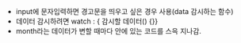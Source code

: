 - input에 문자입력하면 경고문을 띄우고 싶은 경우 사용(data 감시하는 함수)
- 데이터 감시하려면 watch : { 감시할 데이터() {}}
- month라는 데이터가 변할 때마다 안에 있는 코드를 스윽 지나감.
